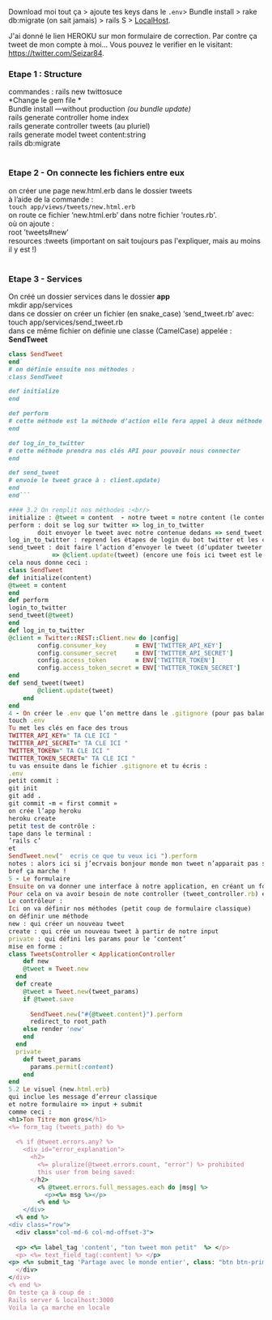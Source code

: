 Download moi tout ça > ajoute tes keys dans le `.env`> Bundle install > rake db:migrate (on sait jamais) > rails S > [LocalHost](http://localhost:3000/).

J'ai donné le lien HEROKU sur mon formulaire de correction. Par contre ça tweet de mon compte à moi... Vous pouvez le verifier en le visitant: https://twitter.com/Seizar84. 

### Etape 1 : Structure
commandes :
rails new twittosuce<br/>
*Change le gem file *<br/>
Bundle install —without production *(ou bundle update)*<br/>
rails generate controller home index<br/>
rails generate controller tweets (au pluriel)<br/>
rails generate model tweet content:string<br/>
rails db:migrate
<br/>
<br/>
### Etape 2 - On connecte les fichiers entre eux
on créer une page new.html.erb dans le dossier tweets<br/>
à l’aide de la commande :<br/>
`touch app/views/tweets/new.html.erb` <br/>
on route ce fichier ‘new.html.erb’ dans notre fichier 'routes.rb'.<br/>
où on ajoute :<br/>
root ’tweets#new’<br/>
resources :tweets (important on sait toujours pas l'expliquer, mais au moins il y est !)
<br/>
<br/>
### Etape 3 - Services
On créé un dossier services dans le dossier **app**<br/>
mkdir app/services<br/>
dans ce dossier on créer un fichier (en snake_case) ‘send_tweet.rb’ avec:<br/>
touch app/services/send_tweet.rb<br/>
dans ce même fichier on définie une classe (CamelCase) appelée : **SendTweet** <br/>
```ruby
class SendTweet
end`
# on définie ensuite nos méthodes :
class SendTweet

def initialize
end

def perform
# cette méthode est la méthode d’action elle fera appel à deux méthode l’action en : 1 - se connectant à twitter. 2 - envoyant le tweet
end

def log_in_to_twitter
# cette méthode prendra nos clés API pour pouvoir nous connecter
end

def send_tweet
# envoie le tweet grace à : client.update)
end
end```

#### 3.2 On remplit nos méthodes :<br/>
initialize : @tweet = content  - notre tweet = notre content (le content à été créé lors du generate modele tweet content:string)
perform : doit se log sur twitter => log_in_to_twitter
        doit envoyer le tweet avec notre contenue dedans => send_tweet(@tweet) (le @tweet reprend le content)
log_in_to_twitter : reprend les étapes de login du bot twitter et les clés API du fichier .env (que l’on créera après)
send_tweet : doit faire l’action d’envoyer le tweet (d’updater tweeter en quelque sorte)
            => @client.update(tweet) (encore une fois ici tweet est le content => soit ce qui sera entré dans le formulaire)
cela nous donne ceci : 
class SendTweet
def initialize(content)
@tweet = content
end 
def perform
login_to_twitter
send_tweet(@tweet)
end
def log_in_to_twitter
@client = Twitter::REST::Client.new do |config|
        config.consumer_key        = ENV['TWITTER_API_KEY']
        config.consumer_secret     = ENV['TWITTER_API_SECRET']
        config.access_token        = ENV['TWITTER_TOKEN']
        config.access_token_secret = ENV['TWITTER_TOKEN_SECRET']
end
def send_tweet(tweet)
        @client.update(tweet)
    end
end
4 - On créer le .env que l’on mettre dans le .gitignore (pour pas balancer nos Clés sur Github)
touch .env
Tu met les clés en face des trous
TWITTER_API_KEY=" TA CLE ICI "
TWITTER_API_SECRET=" TA CLE ICI "
TWITTER_TOKEN=" TA CLE ICI "
TWITTER_TOKEN_SECRET=" TA CLE ICI "
tu vas ensuite dans le fichier .gitignore et tu écris :
.env
petit commit : 
git init
git add .
git commit -m « first commit »
on crée l’app heroku
heroku create
petit test de contrôle :  
tape dans le terminal : 
’rails c’
et 
SendTweet.new("  ecris ce que tu veux ici ").perform
notes : alors ici si j’ecrvais bonjour monde mon tweet n’apparait pas sur tweeter, cependant en écrivant ‘putana’ ça à marché, ça doit être une question d’humeur… pas trop compris.
bref ça marche ! 
5 - Le formulaire 
Ensuite on va donner une interface à notre application, en créant un formulaire (qui va prendre notre ‘content’ et le submit sur twitter) 
Pour cela on va avoir besoin de note controller (tweet_controller.rb) et de notre new.html.erb
Le contrôleur : 
Ici on va définir nos méthodes (petit coup de formulaire classique) 
on définir une méthode 
new : qui créer un nouveau tweet 
create : qui crée un nouveau tweet à partir de notre input 
private : qui défini les params pour le ‘content’
mise en forme : 
class TweetsController < ApplicationController
    def new
    @tweet = Tweet.new
  end
  def create
    @tweet = Tweet.new(tweet_params)
    if @tweet.save
      
      SendTweet.new("#{@tweet.content}").perform
      redirect_to root_path 
    else render 'new'
    end
  end
  private
    def tweet_params
      params.permit(:content)
    end
end
5.2 Le visuel (new.html.erb)
qui inclue les message d’erreur classique 
et notre formulaire => input + submit
comme ceci : 
<h1>Ton Titre mon gros</h1>
<%= form_tag (tweets_path) do %>
 
  <% if @tweet.errors.any? %>
    <div id="error_explanation">
      <h2>
        <%= pluralize(@tweet.errors.count, "error") %> prohibited
        this user from being saved:
      </h2>
        <% @tweet.errors.full_messages.each do |msg| %>
          <p><%= msg %></p>
        <% end %>
    </div>
  <% end %>
<div class="row">
  <div class="col-md-6 col-md-offset-3">
    
  <p> <%= label_tag 'content', "ton tweet mon petit"  %> </p>
  <p> <%= text_field_tag(:content) %> </p>
<p> <%= submit_tag 'Partage avec le monde entier', class: "btn btn-primary"%></p>
  </div>
</div>
<% end %>
On teste ça à coup de :
Rails server & localhost:3000
Voila la ça marche en locale


